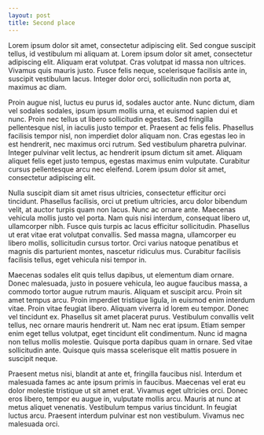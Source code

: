 ```yaml
---
layout: post
title: Second place
---
```


Lorem ipsum dolor sit amet, consectetur adipiscing elit. Sed congue suscipit tellus, id vestibulum mi aliquam at. Lorem ipsum dolor sit amet, consectetur adipiscing elit. Aliquam erat volutpat. Cras volutpat id massa non ultrices. Vivamus quis mauris justo. Fusce felis neque, scelerisque facilisis ante in, suscipit vestibulum lacus. Integer dolor orci, sollicitudin non porta at, maximus ac diam.

Proin augue nisl, luctus eu purus id, sodales auctor ante. Nunc dictum, diam vel sodales sodales, ipsum ipsum mollis urna, et euismod sapien dui et nunc. Proin nec tellus ut libero sollicitudin egestas. Sed fringilla pellentesque nisl, in iaculis justo tempor et. Praesent ac felis felis. Phasellus facilisis tempor nisl, non imperdiet dolor aliquam non. Cras egestas leo in est hendrerit, nec maximus orci rutrum. Sed vestibulum pharetra pulvinar. Integer pulvinar velit lectus, ac hendrerit ipsum dictum sit amet. Aliquam aliquet felis eget justo tempus, egestas maximus enim vulputate. Curabitur cursus pellentesque arcu nec eleifend. Lorem ipsum dolor sit amet, consectetur adipiscing elit.

Nulla suscipit diam sit amet risus ultricies, consectetur efficitur orci tincidunt. Phasellus facilisis, orci ut pretium ultricies, arcu dolor bibendum velit, at auctor turpis quam non lacus. Nunc ac ornare ante. Maecenas vehicula mollis justo vel porta. Nam quis nisi interdum, consequat libero ut, ullamcorper nibh. Fusce quis turpis ac lacus efficitur sollicitudin. Phasellus ut erat vitae erat volutpat convallis. Sed massa magna, ullamcorper eu libero mollis, sollicitudin cursus tortor. Orci varius natoque penatibus et magnis dis parturient montes, nascetur ridiculus mus. Curabitur facilisis facilisis tellus, eget vehicula nisi tempor in.

Maecenas sodales elit quis tellus dapibus, ut elementum diam ornare. Donec malesuada, justo in posuere vehicula, leo augue faucibus massa, a commodo tortor augue rutrum mauris. Aliquam et suscipit arcu. Proin sit amet tempus arcu. Proin imperdiet tristique ligula, in euismod enim interdum vitae. Proin vitae feugiat libero. Aliquam viverra id lorem eu tempor. Donec vel tincidunt ex. Phasellus sit amet placerat purus. Vestibulum convallis velit tellus, nec ornare mauris hendrerit ut. Nam nec erat ipsum. Etiam semper enim eget tellus volutpat, eget tincidunt elit condimentum. Nunc id magna non tellus mollis molestie. Quisque porta dapibus quam in ornare. Sed vitae sollicitudin ante. Quisque quis massa scelerisque elit mattis posuere in suscipit neque.

Praesent metus nisi, blandit at ante et, fringilla faucibus nisl. Interdum et malesuada fames ac ante ipsum primis in faucibus. Maecenas vel erat eu dolor molestie tristique ut sit amet erat. Vivamus eget ultricies orci. Donec eros libero, tempor eu augue in, vulputate mollis arcu. Mauris at nunc at metus aliquet venenatis. Vestibulum tempus varius tincidunt. In feugiat luctus arcu. Praesent interdum pulvinar est non vestibulum. Vivamus nec malesuada orci.
